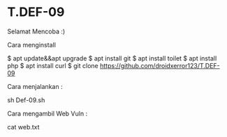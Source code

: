 # T.DEF-09
Selamat Mencoba :)

Cara menginstall

$ apt update&&apt upgrade
$ apt install git
$ apt install toilet
$ apt install php
$ apt install curl
$ git clone https://github.com/droidxerror123/T.DEF-09


Cara menjalankan :

sh Def-09.sh

Cara mengambil Web Vuln :

cat web.txt
